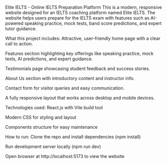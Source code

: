 Elite IELTS - Online IELTS Preparation Platform
This is a modern, responsive website designed for an IELTS coaching platform named Elite IELTS. The website helps users prepare for the IELTS exam with features such as AI-powered speaking practice, mock tests, band score predictions, and expert tutor guidance.

What this project includes:
Attractive, user-friendly home page with a clear call to action.

Features section highlighting key offerings like speaking practice, mock tests, AI predictions, and expert guidance.

Testimonials page showcasing student feedback and success stories.

About Us section with introductory content and instructor info.

Contact form for visitor queries and easy communication.

A fully responsive layout that works across desktop and mobile devices.

Technologies used:
React.js with Vite build tool

Modern CSS for styling and layout

Components structure for easy maintenance

How to run:
Clone the repo and install dependencies (npm install)

Run development server locally (npm run dev)

Open browser at http://localhost:5173 to view the website


